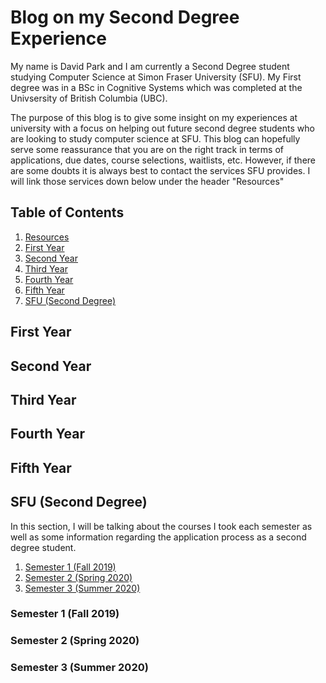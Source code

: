 <html>
  <div>
    <h1>Blog on my Second Degree Experience</h1>
      <p> My name is David Park and I am currently a Second Degree student studying Computer Science at Simon Fraser University  
      (SFU). My First degree was in a BSc in Cognitive Systems which was completed at the Univsersity of British Columbia (UBC).
      </p>
      <p>The purpose of this blog is to give some insight on my experiences at university with a focus on helping out future
      second degree students who are looking to study computer science at SFU. This blog can hopefully serve some reassurance
      that you are on the right track in terms of applications, due dates, course selections, waitlists, etc. However, if there 
      are some doubts it is always best to contact the services SFU provides. I will link those services down below under the 
      header "Resources"
      </p>
  </div>
  
  <div>
  <h2> Table of Contents </h2>
  <ol>
    <li> <a href="#Resource-header"> Resources </a> </li>
    <li> <a href="#First-year-header"> First Year </a> </li>
    <li> <a href="#Second-year-header"> Second Year </a> </li>
    <li> <a href=#"Third-year-header"> Third Year </a> </li>
    <li> <a href="#Fourth-year-header"> Fourth Year </a> </li>
    <li> <a href="#Fifth-year-header"> Fifth Year </a> </li>
    <li> <a href="#SFU-header"> SFU (Second Degree) </a> </li>
  </ol>
  </div>
  
  <div>
  <h2 id="Resource-header> Resources </h2>
  <h2 id="First-year-header"> First Year </h2>
  <h2 id="Second-year-header"> Second Year </h2>
  <h2 id="Third-year-header"> Third Year </h2>
  <h2 id="Fourth-year-header"> Fourth Year </h2>
  <h2 id="Fifth-year-header"> Fifth Year </h2>
  
  <div>
  <h2 id="SFU-header"> SFU (Second Degree) </h2>
	<p> In this section, I will be talking about the courses I took each semester as well as some information regarding the application process as a second degree student. </p> 
	<ol>
		<li> <a href="#Sem1"> Semester 1 (Fall 2019) </a> </li>
		<li> <a href="#Sem2"> Semester 2 (Spring 2020) </a> </li>
		<li> <a href="#Sem3"> Semester 3 (Summer 2020) </a> </li>
	</ol>
	<h3 id="Sem1"> Semester 1 (Fall 2019) </h3>
	<h3 id="Sem2"> Semester 2 (Spring 2020) </h3>
	<h3 id="Sem3"> Semester 3 (Summer 2020) </h3>
		

  </div>




